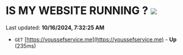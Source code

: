 # IS MY WEBSITE RUNNING ? [![](https://img.shields.io/static/v1?label=Sponsor&message=%E2%9D%A4&logo=GitHub&color=%23fe8e86)](https://github.com/sponsors/Youssef-Lehmam)

Last updated: **10/16/2024, 7:32:25 AM**

- `GET` [https://youssefservice.me](https://youssefservice.me) - **Up** (235ms)
